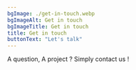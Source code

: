 ```yaml
--- 
bgImage: ./get-in-touch.webp
bgImageAlt: Get in touch
bgImageTitle: Get in touch
title: Get in touch
buttonText: "Let's talk"
--- 
```

A question, A project ? Simply contact us !